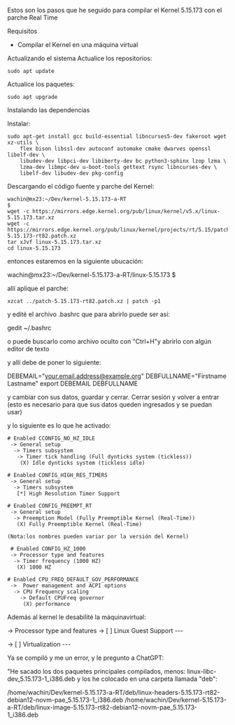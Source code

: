 Estos son los pasos que he seguido para compilar el Kernel 5.15.173 con el parche Real Time

Requisitos
- Compilar el Kernel en una máquina virtual

Actualizando el sistema
Actualice los repositorios:
```
sudo apt update
 ```
Actualice los paquetes: 
```
sudo apt upgrade
```
Instalando las dependencias

Instalar:
```
sudo apt-get install gcc build-essential libncurses5-dev fakeroot wget xz-utils \
	flex bison libssl-dev autoconf automake cmake dwarves openssl libelf-dev \
	libudev-dev libpci-dev libiberty-dev bc python3-sphinx lzop lzma \
	lzma-dev libmpc-dev u-boot-tools gettext rsync libncurses-dev \
	libelf-dev libudev-dev pkg-config
```

Descargando el código fuente y parche del Kernel:

```
wachin@mx23:~/Dev/kernel-5.15.173-a-RT
$ 
wget -c https://mirrors.edge.kernel.org/pub/linux/kernel/v5.x/linux-5.15.173.tar.xz
wget -c https://mirrors.edge.kernel.org/pub/linux/kernel/projects/rt/5.15/patch-5.15.173-rt82.patch.xz
tar xJvf linux-5.15.173.tar.xz
cd linux-5.15.173
```
entonces estaremos en la siguiente ubucación:

wachin@mx23:~/Dev/kernel-5.15.173-a-RT/linux-5.15.173
$

allí aplique el parche:
```
xzcat ../patch-5.15.173-rt82.patch.xz | patch -p1
```
y edité el archivo .bashrc  que para abrirlo puede ser así:

gedit ~/.bashrc 

o puede buscarlo como archivo oculto con "Ctrl+H"y abrirlo con algún editor de texto

y allí debe de poner lo siguiente:

DEBEMAIL="your.email.address@example.org"
DEBFULLNAME="Firstname Lastname"
export DEBEMAIL DEBFULLNAME

y cambiar con sus datos, guardar y cerrar. Cerrar sesión y volver a entrar (esto es necesario para que sus datos queden ingresados y se puedan usar)


y lo siguiente es lo que he activado:

```
# Enabled CCONFIG_NO_HZ_IDLE
 -> General setup
  -> Timers subsystem
   -> Timer tick handling (Full dynticks system (tickless))
    (X) Idle dynticks system (tickless idle)

# Enabled CONFIG_HIGH_RES_TIMERS
 -> General setup
  -> Timers subsystem
   [*] High Resolution Timer Support

# Enabled CONFIG_PREEMPT_RT
 -> General setup
  -> Preemption Model (Fully Preemptible Kernel (Real-Time))
   (X) Fully Preemptible Kernel (Real-Time)
 
(Nota:los nombres pueden variar por la versión del Kernel)
 
 # Enabled CONFIG_HZ_1000 
 -> Processor type and features
  -> Timer frequency (1000 HZ)
   (X) 1000 HZ

# Enabled CPU_FREQ_DEFAULT_GOV_PERFORMANCE
 ->  Power management and ACPI options
  -> CPU Frequency scaling
    -> Default CPUFreq governor
     (X) performance 
```

Además al kernel le desabilité la máquinavirtual:

-> Processor type and features -> [ ] Linux Guest Support ---

-> [ ] Virtualization --- 


Ya se compiló y me un error, y le pregunto a ChatGPT:

"He sacado los dos paquetes principales compilados, menos: linux-libc-dev_5.15.173-1_i386.deb y los he colocado en una carpeta llamada "deb":

/home/wachin/Dev/kernel-5.15.173-a-RT/deb/linux-headers-5.15.173-rt82-debian12-novm-pae_5.15.173-1_i386.deb
/home/wachin/Dev/kernel-5.15.173-a-RT/deb/linux-image-5.15.173-rt82-debian12-novm-pae_5.15.173-1_i386.deb

